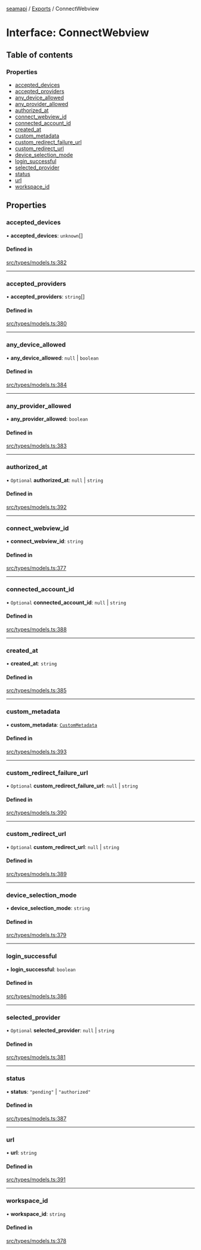 [seamapi](../README.md) / [Exports](../modules.md) / ConnectWebview

# Interface: ConnectWebview

## Table of contents

### Properties

- [accepted\_devices](ConnectWebview.md#accepted_devices)
- [accepted\_providers](ConnectWebview.md#accepted_providers)
- [any\_device\_allowed](ConnectWebview.md#any_device_allowed)
- [any\_provider\_allowed](ConnectWebview.md#any_provider_allowed)
- [authorized\_at](ConnectWebview.md#authorized_at)
- [connect\_webview\_id](ConnectWebview.md#connect_webview_id)
- [connected\_account\_id](ConnectWebview.md#connected_account_id)
- [created\_at](ConnectWebview.md#created_at)
- [custom\_metadata](ConnectWebview.md#custom_metadata)
- [custom\_redirect\_failure\_url](ConnectWebview.md#custom_redirect_failure_url)
- [custom\_redirect\_url](ConnectWebview.md#custom_redirect_url)
- [device\_selection\_mode](ConnectWebview.md#device_selection_mode)
- [login\_successful](ConnectWebview.md#login_successful)
- [selected\_provider](ConnectWebview.md#selected_provider)
- [status](ConnectWebview.md#status)
- [url](ConnectWebview.md#url)
- [workspace\_id](ConnectWebview.md#workspace_id)

## Properties

### accepted\_devices

• **accepted\_devices**: `unknown`[]

#### Defined in

[src/types/models.ts:382](https://github.com/seamapi/javascript/blob/main/src/types/models.ts#L382)

___

### accepted\_providers

• **accepted\_providers**: `string`[]

#### Defined in

[src/types/models.ts:380](https://github.com/seamapi/javascript/blob/main/src/types/models.ts#L380)

___

### any\_device\_allowed

• **any\_device\_allowed**: ``null`` \| `boolean`

#### Defined in

[src/types/models.ts:384](https://github.com/seamapi/javascript/blob/main/src/types/models.ts#L384)

___

### any\_provider\_allowed

• **any\_provider\_allowed**: `boolean`

#### Defined in

[src/types/models.ts:383](https://github.com/seamapi/javascript/blob/main/src/types/models.ts#L383)

___

### authorized\_at

• `Optional` **authorized\_at**: ``null`` \| `string`

#### Defined in

[src/types/models.ts:392](https://github.com/seamapi/javascript/blob/main/src/types/models.ts#L392)

___

### connect\_webview\_id

• **connect\_webview\_id**: `string`

#### Defined in

[src/types/models.ts:377](https://github.com/seamapi/javascript/blob/main/src/types/models.ts#L377)

___

### connected\_account\_id

• `Optional` **connected\_account\_id**: ``null`` \| `string`

#### Defined in

[src/types/models.ts:388](https://github.com/seamapi/javascript/blob/main/src/types/models.ts#L388)

___

### created\_at

• **created\_at**: `string`

#### Defined in

[src/types/models.ts:385](https://github.com/seamapi/javascript/blob/main/src/types/models.ts#L385)

___

### custom\_metadata

• **custom\_metadata**: [`CustomMetadata`](../modules.md#custommetadata)

#### Defined in

[src/types/models.ts:393](https://github.com/seamapi/javascript/blob/main/src/types/models.ts#L393)

___

### custom\_redirect\_failure\_url

• `Optional` **custom\_redirect\_failure\_url**: ``null`` \| `string`

#### Defined in

[src/types/models.ts:390](https://github.com/seamapi/javascript/blob/main/src/types/models.ts#L390)

___

### custom\_redirect\_url

• `Optional` **custom\_redirect\_url**: ``null`` \| `string`

#### Defined in

[src/types/models.ts:389](https://github.com/seamapi/javascript/blob/main/src/types/models.ts#L389)

___

### device\_selection\_mode

• **device\_selection\_mode**: `string`

#### Defined in

[src/types/models.ts:379](https://github.com/seamapi/javascript/blob/main/src/types/models.ts#L379)

___

### login\_successful

• **login\_successful**: `boolean`

#### Defined in

[src/types/models.ts:386](https://github.com/seamapi/javascript/blob/main/src/types/models.ts#L386)

___

### selected\_provider

• `Optional` **selected\_provider**: ``null`` \| `string`

#### Defined in

[src/types/models.ts:381](https://github.com/seamapi/javascript/blob/main/src/types/models.ts#L381)

___

### status

• **status**: ``"pending"`` \| ``"authorized"``

#### Defined in

[src/types/models.ts:387](https://github.com/seamapi/javascript/blob/main/src/types/models.ts#L387)

___

### url

• **url**: `string`

#### Defined in

[src/types/models.ts:391](https://github.com/seamapi/javascript/blob/main/src/types/models.ts#L391)

___

### workspace\_id

• **workspace\_id**: `string`

#### Defined in

[src/types/models.ts:378](https://github.com/seamapi/javascript/blob/main/src/types/models.ts#L378)
